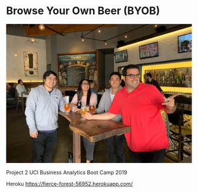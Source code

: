 # Browse Your Own Beer (BYOB)

![byob.jpg](static/images/byob.jpg)

Project 2 UCI Business Analytics Boot Camp 2019

Heroku https://fierce-forest-56952.herokuapp.com/
